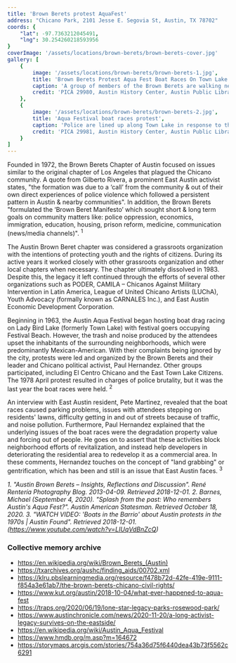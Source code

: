 ```yaml
---
title: 'Brown Berets protest AquaFest'
address: "Chicano Park, 2101 Jesse E. Segovia St, Austin, TX 78702"
coords: {
    "lat": -97.7363212045491,
    "lng": 30.254260218593956
}
coverImage: '/assets/locations/brown-berets/brown-berets-cover.jpg'
gallery: [
    {
        image: '/assets/locations/brown-berets/brown-berets-1.jpg',
        title: 'Brown Berets Protest Aqua Fest Boat Races On Town Lake',
        caption: 'A group of members of the Brown Berets are walking near the Holly Street exit of I-35 in 1978. One person is holding a sign that reads "Chicano Rights."',
        credit: 'PICA 29980, Austin History Center, Austin Public Library.'
    },
    {
        image: '/assets/locations/brown-berets/brown-berets-2.jpg',
        title: 'Aqua Festival boat races protest',
        caption: 'Police are lined up along Town Lake in response to the Brown Berets protest of the Aqua Fest Boat Races on Town Lake.',
        credit: 'PICA 29981, Austin History Center, Austin Public Library.'
    }
]
---
```

Founded in 1972, the Brown Berets Chapter of Austin focused on issues similar to the original chapter of Los Angeles that plagued the Chicano community. A quote from Gilberto Rivera, a prominent East Austin activist states, "the formation was due to a ‘call’ from the community & out of their own direct experiences of police violence which followed a persistent pattern in Austin & nearby communities". In addition, the Brown Berets "formulated the ‘Brown Beret Manifesto’ which sought short & long term goals on community matters like: police oppression, economics, immigration, education, housing, prison reform, medicine, communication (news/media channels)". <sup>1</sup>

The Austin Brown Beret chapter was considered a grassroots organization with the intentions of protecting youth and the rights of citizens. During its active years it worked closely with other grassroots organization and other local chapters when necessary. The chapter ultimately dissolved in 1983. Despite this, the legacy it left continued through the efforts of several other organizations such as PODER, CAMILA – Chicanos Against Military Intervention in Latin America, League of United Chicano Artists (LUChA), Youth Advocacy (formally known as CARNALES Inc.), and East Austin Economic Development Corporation.

Beginning in 1963, the Austin Aqua Festival began hosting boat drag racing on Lady Bird Lake (formerly Town Lake) with festival goers occupying Festival Beach. However, the trash and noise produced by the attendees upset the inhabitants of the surrounding neighborhoods, which were predominantly Mexican-American. With their complaints being ignored by the city, protests were led and organized by the Brown Berets and their leader and Chicano political activist, Paul Hernandez. Other groups participated, including El Centro Chicano and the East Town Lake Citizens. The 1978 April protest resulted in charges of police brutality, but it was the last year the boat races were held. <sup>2</sup>

An interview with East Austin resident, Pete Martinez, revealed that the boat races caused parking problems, issues with attendees stepping on residents' lawns, difficulty getting in and out of streets because of traffic, and noise pollution. Furthermore, Paul Hernandez explained that the underlying issues of the boat races were the degradation property value and forcing out of people. He goes on to assert that these activities block neighborhood efforts of revitalization, and instead help developers in deteriorating the residential area to redevelop it as a commercial area. In these comments, Hernandez touches on the concept of "land grabbing" or gentrification, which has been and still is an issue that East Austin faces. <sup>3</sup>

<cite><span>1.</span> "Austin Brown Berets – Insights, Reflections and Discussion". René Rentería Photography Blog. 2013-04-09. Retrieved 2018-12-01.</cite>
<cite><span>2.</span> Barnes, Michael (September 4, 2020). "Splash from the past: Who remembers Austin's Aqua Fest?". Austin American Statesman. Retrieved October 18, 2020.</cite>
<cite><span>3.</span> "WATCH VIDEO: 'Boats in the Barrio' about Austin protests in the 1970s | Austin Found". Retrieved 2018-12-01.
(<a href="https://www.youtube.com/watch?v=LIUqVdBnZcQ" target="_blank">https://www.youtube.com/watch?v=LIUqVdBnZcQ</a>)</cite>

### Collective memory archive

* <a href="https://en.wikipedia.org/wiki/Brown_Berets_(Austin)" target="_blank">https://en.wikipedia.org/wiki/Brown_Berets_(Austin)</a>
* <a href="https://txarchives.org/aushc/finding_aids/00702.xml" target="_blank">https://txarchives.org/aushc/finding_aids/00702.xml</a>
* <a href="https://klru.pbslearningmedia.org/resource/f478b72d-42fe-419e-9111-f854a3e61ab7/the-brown-berets-chicano-civil-rights/" target="_blank">https://klru.pbslearningmedia.org/resource/f478b72d-42fe-419e-9111-f854a3e61ab7/the-brown-berets-chicano-civil-rights/</a>
* <a href="https://www.kut.org/austin/2018-10-04/what-ever-happened-to-aqua-fest" target="_blank">https://www.kut.org/austin/2018-10-04/what-ever-happened-to-aqua-fest</a>
* <a href="https://traps.org/2020/06/19/lone-star-legacy-parks-rosewood-park/" target="_blank">https://traps.org/2020/06/19/lone-star-legacy-parks-rosewood-park/</a>
* <a href="https://www.austinchronicle.com/news/2020-11-20/a-long-activist-legacy-survives-on-the-eastside/" target="_blank">https://www.austinchronicle.com/news/2020-11-20/a-long-activist-legacy-survives-on-the-eastside/</a>
* <a href="https://en.wikipedia.org/wiki/Austin_Aqua_Festival" target="_blank">https://en.wikipedia.org/wiki/Austin_Aqua_Festival</a>
* <a href="https://www.hmdb.org/m.asp?m=164672" target="_blank">https://www.hmdb.org/m.asp?m=164672</a>
* <a href="https://storymaps.arcgis.com/stories/754a36d75f6440dea43b73f5562c6291" target="_blank">https://storymaps.arcgis.com/stories/754a36d75f6440dea43b73f5562c6291</a>

